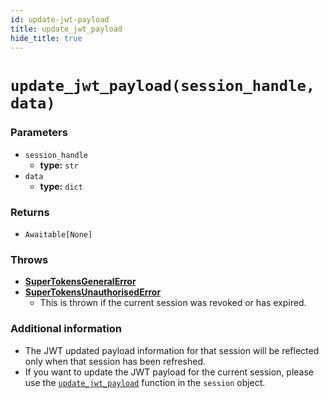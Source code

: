 ```yaml
---
id: update-jwt-payload
title: update_jwt_payload
hide_title: true
---
```


# `update_jwt_payload(session_handle, data)`

### Parameters
- `session_handle`
    - **type:** `str`
- `data`
    - **type:** `dict`

### Returns
- `Awaitable[None]`

### Throws
- **[SuperTokensGeneralError](./error-handling/general-error)**
- **[SuperTokensUnauthorisedError](./error-handling/unauthorised)**
    - This is thrown if the current session was revoked or has expired.

### Additional information
- The JWT updated payload information for that session will be reflected only when that session has been refreshed.
- If you want to update the JWT payload for the current session, please use the [`update_jwt_payload`](./session-object/update-jwt-payload) function in the `session` object.